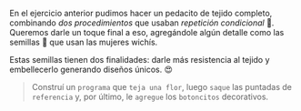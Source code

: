 <gs-attire attire-url="https://raw.githubusercontent.com/MumukiProject/mumuki-guia-gobstones-repeticion-condicional-ii-kids/master/assets/attires/config_1538410692480.json"></gs-attire>

<gs-toolbox toolbox-url="https://raw.githubusercontent.com/MumukiProject/mumuki-guia-gobstones-repeticion-condicional-kids/master/assets/toolbox.xml">
</gs-toolbox>

En el ejercicio anterior pudimos hacer un pedacito de tejido completo, combinando _dos procedimientos_ que usaban _repetición condicional_ :tada:. Queremos darle un toque final a eso, agregándole algún detalle como las semillas :chestnut: que usan las mujeres wichís. 

Estas semillas tienen dos finalidades: darle más resistencia al tejido y embellecerlo generando diseños únicos. :heart_eyes:

> Construí un `programa` que `teja una flor`, luego `saque` las puntadas de `referencia` y, por último, le `agregue` los `botoncitos` decorativos. 